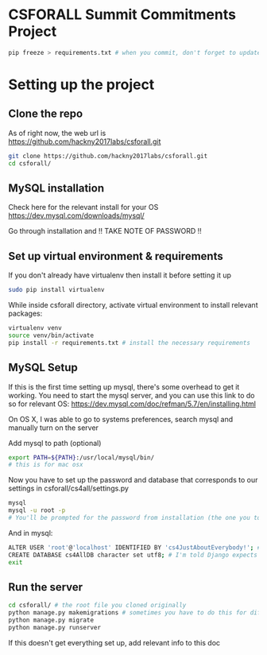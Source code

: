 # CSFORALL Summit Commitments Project

```sh
pip freeze > requirements.txt # when you commit, don't forget to update required packages you used
```
# Setting up the project

## Clone the repo 

As of right now, the web url is https://github.com/hackny2017labs/csforall.git
```sh
git clone https://github.com/hackny2017labs/csforall.git
cd csforall/
```

## MySQL installation

Check here for the relevant install for your OS
https://dev.mysql.com/downloads/mysql/

Go through installation and !! TAKE NOTE OF PASSWORD !!


## Set up virtual environment & requirements

If you don't already have virtualenv then install it before setting it up
```sh
sudo pip install virtualenv
```
While inside csforall directory, activate virtual environment to install relevant packages:
```sh
virtualenv venv
source venv/bin/activate
pip install -r requirements.txt # install the necessary requirements
```

## MySQL Setup

If this is the first time setting up mysql, there's some overhead to get it working. You need to start the mysql server, and you can use this link to do so for relevant OS: 
https://dev.mysql.com/doc/refman/5.7/en/installing.html

On OS X, I was able to go to systems preferences, search mysql and manually turn on the server

Add mysql to path (optional)
```sh
export PATH=${PATH}:/usr/local/mysql/bin/
# this is for mac osx
```

Now you have to set up the password and database that corresponds to our settings in csforall/cs4all/settings.py
```sh
mysql
mysql -u root -p
# You'll be prompted for the password from installation (the one you took note of hopefully)
```

And in mysql:
```sh
ALTER USER 'root'@'localhost' IDENTIFIED BY 'cs4JustAboutEverybody!'; # change to relevant password
CREATE DATABASE cs4AllDB character set utf8; # I'm told Django expects utf8. The name is for convenience.
exit
```
## Run the server

```sh
cd csforall/ # the root file you cloned originally
python manage.py makemigrations # sometimes you have to do this for different apps-- add the app name in that case
python manage.py migrate
python manage.py runserver
```
If this doesn't get everything set up, add relevant info to this doc
